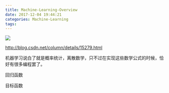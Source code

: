 ```yaml
---
title: Machine-Learning-Overview
date: 2017-12-04 19:44:21
categories: Machine-Learning
tags:
---
```


![](http://www.chinacloud.cn/upload/2017-04/170428143391171.jpg)


http://blog.csdn.net/column/details/15279.html

机器学习说白了就是概率统计，离散数学，只不过在实现这些数学公式的时候，恰好有很多编程罢了。

回归函数

目标函数




